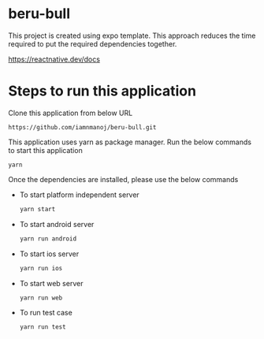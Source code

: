 # beru-bull

This project is created using expo template. This approach reduces the time required to put the required dependencies together.

https://reactnative.dev/docs

# Steps to run this application

Clone this application from below URL

    https://github.com/iamnmanoj/beru-bull.git

This application uses yarn as package manager. Run the below commands to start this application

    yarn

Once the dependencies are installed, please use the below commands
- To start platform independent server

    ```javascript
    yarn start
    ```
- To start android server

    ```javascript
    yarn run android
    ```
- To start ios server

    ```javascript
    yarn run ios
    ```
- To start web server

    ```javascript
    yarn run web
    ```
- To run test case

    ```javascript
    yarn run test
    ```

